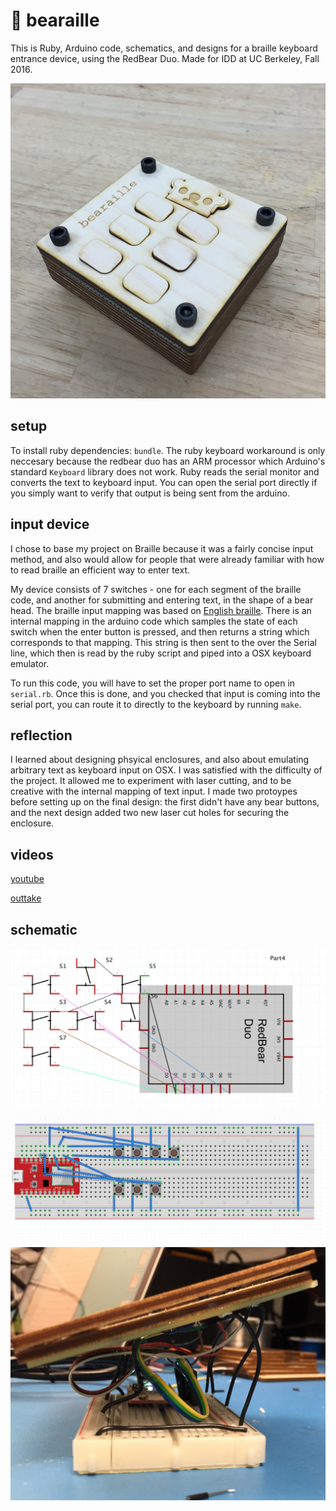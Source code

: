 :bear: bearaille
===============

This is Ruby, Arduino code, schematics, and designs for a braille keyboard
entrance device, using the RedBear Duo. Made for IDD at UC Berkeley, Fall 2016.

![bearaille](/images/finished.jpg)


## setup

To install ruby dependencies: `bundle`. The ruby keyboard workaround is only
neccesary because the redbear duo has an ARM processor which Arduino's standard
`Keyboard` library does not work. Ruby reads the serial monitor and converts
the text to keyboard input. You can open the serial port directly if you simply
want to verify that output is being sent from the arduino.


## input device

I chose to base my project on Braille because it was a fairly concise input
method, and also would allow for people that were already familiar with how to
read braille an efficient way to enter text.

My device consists of 7 switches - one for each segment of the braille code,
and another for submitting and entering text, in the shape of a bear head. The
braille input mapping was based on [English braille][eng]. There is an internal
mapping in the arduino code which samples the state of each switch when the
enter button is pressed, and then returns a string which corresponds to that
mapping. This string is then sent to the over the Serial line, which then is
read by the ruby script and piped into a OSX keyboard emulator.

To run this code, you will have to set the proper port name to open in
`serial.rb`. Once this is done, and you checked that input is coming into the
serial port, you can route it to directly to the keyboard by running `make`.

[eng]:https://en.wikipedia.org/wiki/English_Braille


## reflection

I learned about designing phsyical enclosures, and also about emulating
arbitrary text as keyboard input on OSX. I was satisfied with the difficulty of
the project. It allowed me to experiment with laser cutting, and to be creative
with the internal mapping of text input. I made two protoypes before setting up
on the final design: the first didn't have any bear buttons, and the next
design added two new laser cut holes for securing the enclosure.


## videos

[youtube]()

[outtake]()


## schematic

![schematic](/images/schematic.png)

![wiring](/images/wiring.png)

![under](/images/under-wiring.jpg)

